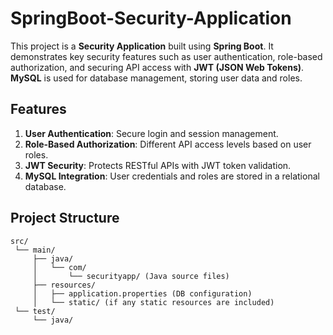 # SpringBoot-Security-Application

This project is a **Security Application** built using **Spring Boot**. It demonstrates key security features such as user authentication, role-based authorization, and securing API access with **JWT (JSON Web Tokens)**. **MySQL** is used for database management, storing user data and roles.

## Features
1. **User Authentication**: Secure login and session management.
2. **Role-Based Authorization**: Different API access levels based on user roles.
3. **JWT Security**: Protects RESTful APIs with JWT token validation.
4. **MySQL Integration**: User credentials and roles are stored in a relational database.

## Project Structure
```plaintext
src/
 └── main/
     ├── java/
     │   └── com/
     │       └── securityapp/ (Java source files)
     ├── resources/
     │   ├── application.properties (DB configuration)
     │   └── static/ (if any static resources are included)
 └── test/
     └── java/
